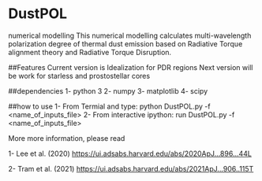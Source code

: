 # DustPOL
numerical modelling
This numerical modelling calculates multi-wavelength polarization degree of thermal dust emission 
based on Radiative Torque alignment theory and Radiative Torque Disruption.

##Features
Current version is Idealization for PDR regions
Next version will be work for starless and prostostellar cores

##dependencies
1- python 3
2- numpy
3- matplotlib
4- scipy

##how to use
1- From Termial and type: python DustPOL.py -f <name_of_inputs_file>
2- From interactive ipython: run DustPOL.py -f <name_of_inputs_file>

More more information, please read

1- Lee et al. (2020) https://ui.adsabs.harvard.edu/abs/2020ApJ...896...44L

2- Tram et al. (2021) https://ui.adsabs.harvard.edu/abs/2021ApJ...906..115T
